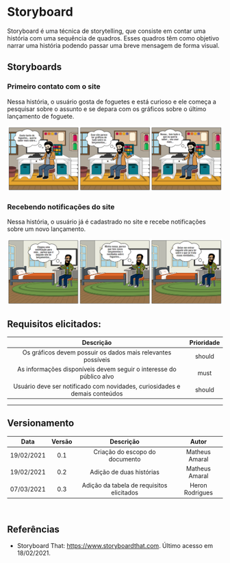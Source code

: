 # Storyboard

Storyboard é uma técnica de storytelling, que consiste em contar uma história com uma sequência de quadros. Esses quadros têm como objetivo narrar uma história podendo passar uma breve mensagem de forma visual.
 
## Storyboards
 
### Primeiro contato com o site
Nessa história, o usuário gosta de foguetes e está curioso e ele começa a pesquisar sobre o assunto e se depara com os gráficos sobre o último lançamento de foguete.
 
![Primeiro contato com o site](../../../assets/img/storyboard/storyboard1.PNG)
 
 
### Recebendo notificações do site
Nessa história, o usuário já é cadastrado no site e recebe notificações sobre um novo lançamento.
 

![Recebendo notificações do site](../../../assets/img/storyboard/storyboard2.PNG)

## Requisitos elicitados:

|Descrição|Prioridade|
|:-------------------:|:------------:|
|Os gráficos devem possuir os dados mais relevantes possíveis| should 
|As informações disponíveis devem seguir o interesse do público alvo| must 
|Usuário deve ser notificado com novidades, curiosidades e demais conteúdos| should 

---

## Versionamento

|Data|Versão|Descrição|Autor|
|:--------:|:---:|:-------------------:|:------------:|
|19/02/2021| 0.1 | Criação do escopo do documento| Matheus Amaral 
|19/02/2021| 0.2 | Adição de duas histórias| Matheus Amaral 
|07/03/2021| 0.3 | Adição da tabela de requisitos elicitados | Heron Rodrigues |
  
</br>

## Referências

* Storyboard That: https://www.storyboardthat.com. Último acesso em 18/02/2021.